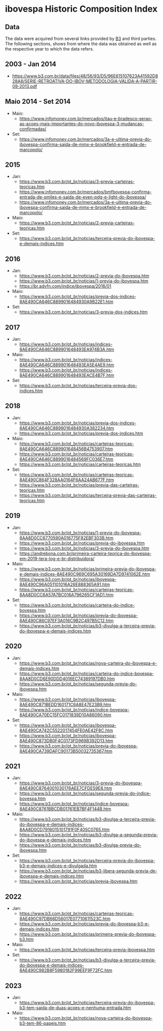 # ibovespa Historic Composition Index

## Data

The data were acquired from several links provided by [B3](https://www.b3.com.br/en_us/) and third parties. The following sections, shows from where the data was obtained as well as the respective year to which the data refers.

## 2003 - Jan 2014

- https://www.b3.com.br/data/files/48/56/93/D5/96E615107623A41592D828A8/SERIE-RETROATIVA-DO-IBOV-METODOLOGIA-VALIDA-A-PARTIR-09-2013.pdf

## Maio 2014 - Set 2014

- Maio: 
    - https://www.infomoney.com.br/mercados/itau-e-bradesco-serao-as-acoes-mais-importantes-do-novo-ibovespa-3-mudancas-confirmadas/
- Set: 
    - https://www.infomoney.com.br/mercados/3a-e-ultima-previa-do-ibovespa-confirma-saida-de-mmx-e-brookfield-e-entrada-de-marcopolo/

## 2015

- Jan: 
    - https://www.b3.com.br/pt_br/noticias/3-previa-carteiras-teoricas.htm
    - https://www.infomoney.com.br/mercados/bmfbovespa-confirma-entrada-de-smiles-e-saida-de-even-pdg-e-light-do-ibovespa/
    - https://www.infomoney.com.br/mercados/3a-e-ultima-previa-do-ibovespa-confirma-saida-de-mmx-e-brookfield-e-entrada-de-marcopolo/
- Maio: 
    - https://www.b3.com.br/pt_br/noticias/2-previa-carteiras-teoricas.htm
- Set: 
    - https://www.b3.com.br/pt_br/noticias/terceira-previa-do-ibovespa-e-demais-indices.htm

## 2016

- Jan:
    -  https://www.b3.com.br/pt_br/noticias/2-previa-do-ibovespa.htm
    - https://www.b3.com.br/pt_br/noticias/1-previa-do-ibovespa.htm
    - https://br.advfn.com/indice/ibovespa/2016/01
- Maio:
    - https://www.b3.com.br/pt_br/noticias/previa-dos-indices-8AE490CA646C8899016484930A9B22E1.htm
- Set: 
    - https://www.b3.com.br/pt_br/noticias/3-previa-dos-indices.htm

## 2017

- Jan:
    - https://www.b3.com.br/pt_br/noticias/indices-8AE490CA646C889901648493EA974B3A.htm
- Maio:
    - https://www.b3.com.br/pt_br/noticias/indices-8AE490CA646C889901648493EA5E4AE9.htm
    - https://www.b3.com.br/pt_br/noticias/indices-8AE490CA646C889901648493EACE4B7F.htm
- Set:
    - https://www.b3.com.br/pt_br/noticias/terceira-previa-dos-indices.htm

## 2018

- Jan:
    - https://www.b3.com.br/pt_br/noticias/previa-dos-indices-8AE490CA646C8899016484930A382234.htm
    - https://www.b3.com.br/pt_br/noticias/previa-dos-indices.htm
- Maio:
    - https://www.b3.com.br/pt_br/noticias/carteiras-teoricas-8AE490CA646C889901648456B4753907.htm
    - https://www.b3.com.br/pt_br/noticias/carteiras-teoricas-8AE490CA646C8899016484569FC036E7.htm
    - https://www.b3.com.br/pt_br/noticias/carteiras-teoricas.htm
- Set:
    - https://www.b3.com.br/pt_br/noticias/carteiras-teoricas-8AE490C864F328AA0164F6AA24AB677F.htm
    - https://www.b3.com.br/pt_br/noticias/previa-das-carteiras-teoricas.htm
    - https://www.b3.com.br/pt_br/noticias/terceira-previa-das-carteiras-teoricas.htm

## 2019

- Jan: 
    - https://www.b3.com.br/pt_br/noticias/1-previa-do-ibovespa-8AA8D0CC6770590A016775F82EBF303B.htm
    - https://www.b3.com.br/pt_br/noticias/previa-do-ibovespa.htm
    - https://www.b3.com.br/pt_br/noticias/3-previa-do-ibovespa.htm
    - https://andrebona.com.br/primeira-carteira-teorica-do-ibovespa-em-2019-tera-log-e-br-distribuidora/
- Maio:
    - https://www.b3.com.br/pt_br/noticias/primeira-previa-do-ibovespa-e-demais-indices-8AE490C969C695A30169DA7D9741062E.htm
    - https://www.b3.com.br/pt_br/noticias/ibovespa-8AE490C96A051101016A26E888365A91.htm
    - https://www.b3.com.br/pt_br/noticias/carteiras-teoricas-8AA8D0CC6A57A7BC016A796265CF1AD1.htm
- Set: 
    - https://www.b3.com.br/pt_br/noticias/carteira-do-indice-bovespa.htm
    - https://www.b3.com.br/pt_br/noticias/previa-do-ibovespa-8AE490C86C97EF3A016C9B2C497B5C12.htm
    - https://www.b3.com.br/pt_br/noticias/b3-divulga-a-terceira-previa-do-ibovespa-e-demais-indices.htm

## 2020

- Jan: 
    - https://www.b3.com.br/pt_br/noticias/nova-carteira-do-ibovespa-e-demais-indices.htm
    - https://www.b3.com.br/pt_br/noticias/carteira-do-indice-bovespa-8AA8D0CD6E90DDD4016EC74389197DB0.htm
    - https://www.b3.com.br/pt_br/noticias/segunda-previa-do-ibovespa.htm
- Maio:
    - https://www.b3.com.br/pt_br/noticias/ibovespa-8AE490C871BEDD160171C6A8E47E23B9.htm
    - https://www.b3.com.br/pt_br/noticias/indice-bovespa-8AE490CA70EC15FC0171839D10A86090.htm
- Set:
    - https://www.b3.com.br/pt_br/noticias/ibovespa-8AE490CA742C5522017454FE0AE42F8C.htm
    - https://www.b3.com.br/pt_br/noticias/ibovespa-8AE490C873DB0F4C0173FD969B392D13.htm
    - https://www.b3.com.br/pt_br/noticias/previa-do-ibovespa-8AE490CA739DAFC90173B50032735367.htm

## 2021

- Jan:
    - https://www.b3.com.br/pt_br/noticias/3-previa-do-ibovespa-8AE490C8764001030176AEE7CFDE59E8.htm
    - https://www.b3.com.br/pt_br/noticias/segunda-previa-do-indice-bovespa.htm
    - https://www.b3.com.br/pt_br/noticias/indice-bovespa-8AE490C8761BBCDB01761EB7BF4F144B.htm
- Maio:
    - https://www.b3.com.br/pt_br/noticias/b3-divulga-a-terceira-previa-do-ibovespa-e-demais-indices-8AA8D0CD7916015101791F0F405C0765.htm
    - https://www.b3.com.br/pt_br/noticias/b3-divulga-a-segunda-previa-do-ibovespa-e-demais-indices.htm
    - https://www.b3.com.br/pt_br/noticias/b3-divulga-previa-do-ibovespa.htm 
- Set:
    - https://www.b3.com.br/pt_br/noticias/terceira-previa-do-ibovespa-b3-e-demais-indices-e-divulgada.htm
    - https://www.b3.com.br/pt_br/noticias/b3-libera-segunda-previa-de-ibovespa-e-demais-indices.htm
    - https://www.b3.com.br/pt_br/noticias/previa-ibovespa.htm

## 2022

- Jan:
    - https://www.b3.com.br/pt_br/noticias/carteiras-teoricas-8AE490C97DB66D56017E07710611523C.htm
    - https://www.b3.com.br/pt_br/noticias/previa-do-ibovespa-b3-e-demais-indices.htm
    - https://www.b3.com.br/pt_br/noticias/primeira-previa-do-ibovespa-b3.htm
- Maio:
    - https://www.b3.com.br/pt_br/noticias/terceira-previa-ibovespa.htm
- Set:
    - https://www.b3.com.br/pt_br/noticias/b3-divulga-a-terceira-previa-do-ibovespa-e-demais-indices-8AE490C982B8F5980182F99EEF9F72FC.htm

## 2023

- Jan:
    - https://www.b3.com.br/pt_br/noticias/terceira-previa-do-ibovespa-b3-tem-saida-de-duas-acoes-e-nenhuma-entrada.htm
- Maio:
    - https://www.b3.com.br/pt_br/noticias/nova-carteira-do-ibovespa-b3-tem-86-papeis.htm